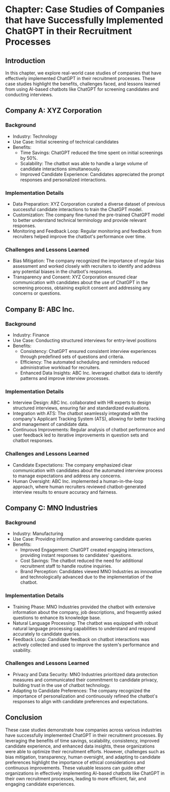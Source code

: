 Chapter: Case Studies of Companies that have Successfully Implemented ChatGPT in their Recruitment Processes
============================================================================================================

Introduction
------------

In this chapter, we explore real-world case studies of companies that have effectively implemented ChatGPT in their recruitment processes. These case studies highlight the benefits, challenges faced, and lessons learned from using AI-based chatbots like ChatGPT for screening candidates and conducting interviews.

Company A: XYZ Corporation
--------------------------

### Background

* Industry: Technology
* Use Case: Initial screening of technical candidates
* Benefits:
  * Time Savings: ChatGPT reduced the time spent on initial screenings by 50%.
  * Scalability: The chatbot was able to handle a large volume of candidate interactions simultaneously.
  * Improved Candidate Experience: Candidates appreciated the prompt responses and personalized interactions.

### Implementation Details

* Data Preparation: XYZ Corporation curated a diverse dataset of previous successful candidate interactions to train the ChatGPT model.
* Customization: The company fine-tuned the pre-trained ChatGPT model to better understand technical terminology and provide relevant responses.
* Monitoring and Feedback Loop: Regular monitoring and feedback from recruiters helped improve the chatbot's performance over time.

### Challenges and Lessons Learned

* Bias Mitigation: The company recognized the importance of regular bias assessment and worked closely with recruiters to identify and address any potential biases in the chatbot's responses.
* Transparency and Consent: XYZ Corporation ensured clear communication with candidates about the use of ChatGPT in the screening process, obtaining explicit consent and addressing any concerns or questions.

Company B: ABC Inc.
-------------------

### Background

* Industry: Finance
* Use Case: Conducting structured interviews for entry-level positions
* Benefits:
  * Consistency: ChatGPT ensured consistent interview experiences through predefined sets of questions and criteria.
  * Efficiency: The automated scheduling and reminders reduced administrative workload for recruiters.
  * Enhanced Data Insights: ABC Inc. leveraged chatbot data to identify patterns and improve interview processes.

### Implementation Details

* Interview Design: ABC Inc. collaborated with HR experts to design structured interviews, ensuring fair and standardized evaluations.
* Integration with ATS: The chatbot seamlessly integrated with the company's Applicant Tracking System (ATS), allowing for better tracking and management of candidate data.
* Continuous Improvements: Regular analysis of chatbot performance and user feedback led to iterative improvements in question sets and chatbot responses.

### Challenges and Lessons Learned

* Candidate Expectations: The company emphasized clear communication with candidates about the automated interview process to manage expectations and address any concerns.
* Human Oversight: ABC Inc. implemented a human-in-the-loop approach, where human recruiters reviewed chatbot-generated interview results to ensure accuracy and fairness.

Company C: MNO Industries
-------------------------

### Background

* Industry: Manufacturing
* Use Case: Providing information and answering candidate queries
* Benefits:
  * Improved Engagement: ChatGPT created engaging interactions, providing instant responses to candidates' questions.
  * Cost Savings: The chatbot reduced the need for additional recruitment staff to handle routine inquiries.
  * Brand Perception: Candidates viewed MNO Industries as innovative and technologically advanced due to the implementation of the chatbot.

### Implementation Details

* Training Phase: MNO Industries provided the chatbot with extensive information about the company, job descriptions, and frequently asked questions to enhance its knowledge base.
* Natural Language Processing: The chatbot was equipped with robust natural language processing capabilities to understand and respond accurately to candidate queries.
* Feedback Loop: Candidate feedback on chatbot interactions was actively collected and used to improve the system's performance and usability.

### Challenges and Lessons Learned

* Privacy and Data Security: MNO Industries prioritized data protection measures and communicated their commitment to candidate privacy, building trust in the use of chatbot technology.
* Adapting to Candidate Preferences: The company recognized the importance of personalization and continuously refined the chatbot's responses to align with candidate preferences and expectations.

Conclusion
----------

These case studies demonstrate how companies across various industries have successfully implemented ChatGPT in their recruitment processes. By leveraging the benefits of time savings, scalability, consistency, improved candidate experience, and enhanced data insights, these organizations were able to optimize their recruitment efforts. However, challenges such as bias mitigation, transparency, human oversight, and adapting to candidate preferences highlight the importance of ethical considerations and continuous improvements. These valuable lessons can guide other organizations in effectively implementing AI-based chatbots like ChatGPT in their own recruitment processes, leading to more efficient, fair, and engaging candidate experiences.
